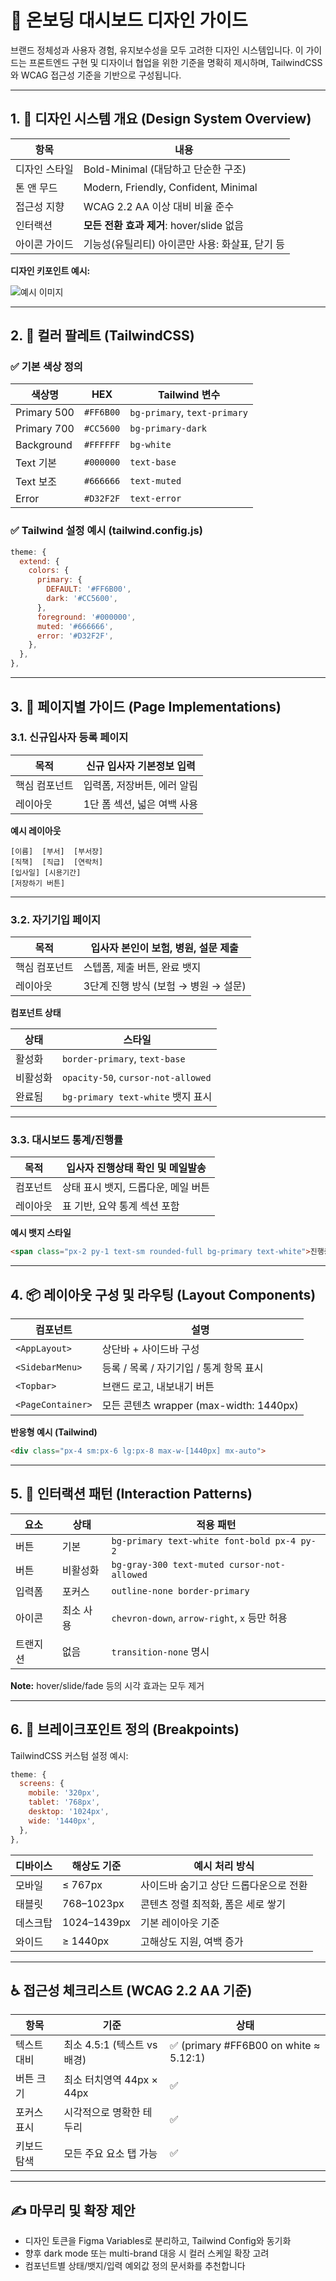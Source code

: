 # 🎨 온보딩 대시보드 디자인 가이드

브랜드 정체성과 사용자 경험, 유지보수성을 모두 고려한 디자인 시스템입니다. 이 가이드는 프론트엔드 구현 및 디자이너 협업을 위한 기준을 명확히 제시하며, TailwindCSS와 WCAG 접근성 기준을 기반으로 구성됩니다.

---

## 1. 🧭 디자인 시스템 개요 (Design System Overview)

| 항목      | 내용                                   |
| ------- | ------------------------------------ |
| 디자인 스타일 | Bold-Minimal (대담하고 단순한 구조)           |
| 톤 앤 무드  | Modern, Friendly, Confident, Minimal |
| 접근성 지향  | WCAG 2.2 AA 이상 대비 비율 준수              |
| 인터랙션    | **모든 전환 효과 제거**: hover/slide 없음      |
| 아이콘 가이드 | 기능성(유틸리티) 아이콘만 사용: 화살표, 닫기 등         |

**디자인 키포인트 예시:**

![예시 이미지](https://picsum.photos/seed/ui-guide1/1024/300)

---

## 2. 🎨 컬러 팔레트 (TailwindCSS)

### ✅ 기본 색상 정의

| 색상명         | HEX       | Tailwind 변수                  |
| ----------- | --------- | ---------------------------- |
| Primary 500 | `#FF6B00` | `bg-primary`, `text-primary` |
| Primary 700 | `#CC5600` | `bg-primary-dark`            |
| Background  | `#FFFFFF` | `bg-white`                   |
| Text 기본     | `#000000` | `text-base`                  |
| Text 보조     | `#666666` | `text-muted`                 |
| Error       | `#D32F2F` | `text-error`                 |

### ✅ Tailwind 설정 예시 (tailwind.config.js)

```js
theme: {
  extend: {
    colors: {
      primary: {
        DEFAULT: '#FF6B00',
        dark: '#CC5600',
      },
      foreground: '#000000',
      muted: '#666666',
      error: '#D32F2F',
    },
  },
},
```

---

## 3. 📄 페이지별 가이드 (Page Implementations)

### 3.1. 신규입사자 등록 페이지

| 목적      | 신규 입사자 기본정보 입력    |
| ------- | ----------------- |
| 핵심 컴포넌트 | 입력폼, 저장버튼, 에러 알림  |
| 레이아웃    | 1단 폼 섹션, 넓은 여백 사용 |

**예시 레이아웃**

```text
[이름]  [부서]  [부서장]
[직책]  [직급]  [연락처]
[입사일] [시용기간]
[저장하기 버튼]
```

---

### 3.2. 자기기입 페이지

| 목적      | 입사자 본인이 보험, 병원, 설문 제출    |
| ------- | ------------------------ |
| 핵심 컴포넌트 | 스텝폼, 제출 버튼, 완료 뱃지        |
| 레이아웃    | 3단계 진행 방식 (보험 → 병원 → 설문) |

**컴포넌트 상태**

| 상태   | 스타일                                |
| ---- | ---------------------------------- |
| 활성화  | `border-primary`, `text-base`      |
| 비활성화 | `opacity-50`, `cursor-not-allowed` |
| 완료됨  | `bg-primary text-white` 뱃지 표시      |

---

### 3.3. 대시보드 통계/진행률

| 목적   | 입사자 진행상태 확인 및 메일발송    |
| ---- | --------------------- |
| 컴포넌트 | 상태 표시 뱃지, 드롭다운, 메일 버튼 |
| 레이아웃 | 표 기반, 요약 통계 섹션 포함     |

**예시 뱃지 스타일**

```html
<span class="px-2 py-1 text-sm rounded-full bg-primary text-white">진행중</span>
```

---

## 4. 📦 레이아웃 구성 및 라우팅 (Layout Components)

| 컴포넌트              | 설명                                 |
| ----------------- | ---------------------------------- |
| `<AppLayout>`     | 상단바 + 사이드바 구성                      |
| `<SidebarMenu>`   | 등록 / 목록 / 자기기입 / 통계 항목 표시          |
| `<Topbar>`        | 브랜드 로고, 내보내기 버튼                    |
| `<PageContainer>` | 모든 콘텐츠 wrapper (max-width: 1440px) |

**반응형 예시 (Tailwind)**

```html
<div class="px-4 sm:px-6 lg:px-8 max-w-[1440px] mx-auto">
```

---

## 5. 🧩 인터랙션 패턴 (Interaction Patterns)

| 요소   | 상태    | 적용 패턴                                       |
| ---- | ----- | ------------------------------------------- |
| 버튼   | 기본    | `bg-primary text-white font-bold px-4 py-2` |
| 버튼   | 비활성화  | `bg-gray-300 text-muted cursor-not-allowed` |
| 입력폼  | 포커스   | `outline-none border-primary`               |
| 아이콘  | 최소 사용 | `chevron-down`, `arrow-right`, `x` 등만 허용    |
| 트랜지션 | 없음    | `transition-none` 명시                        |

**Note:** hover/slide/fade 등의 시각 효과는 모두 제거

---

## 6. 📱 브레이크포인트 정의 (Breakpoints)

TailwindCSS 커스텀 설정 예시:

```js
theme: {
  screens: {
    mobile: '320px',
    tablet: '768px',
    desktop: '1024px',
    wide: '1440px',
  },
},
```

| 디바이스 | 해상도 기준      | 예시 처리 방식              |
| ---- | ----------- | --------------------- |
| 모바일  | ≤ 767px     | 사이드바 숨기고 상단 드롭다운으로 전환 |
| 태블릿  | 768–1023px  | 콘텐츠 정렬 최적화, 폼은 세로 쌓기  |
| 데스크탑 | 1024–1439px | 기본 레이아웃 기준            |
| 와이드  | ≥ 1440px    | 고해상도 지원, 여백 증가        |

---

## ♿ 접근성 체크리스트 (WCAG 2.2 AA 기준)

| 항목     | 기준                   | 상태                                    |
| ------ | -------------------- | ------------------------------------- |
| 텍스트 대비 | 최소 4.5:1 (텍스트 vs 배경) | ✅ (primary #FF6B00 on white ≈ 5.12:1) |
| 버튼 크기  | 최소 터치영역 44px × 44px  | ✅                                     |
| 포커스 표시 | 시각적으로 명확한 테두리        | ✅                                     |
| 키보드 탐색 | 모든 주요 요소 탭 가능        | ✅                                     |

---

## ✍️ 마무리 및 확장 제안

* 디자인 토큰을 Figma Variables로 분리하고, Tailwind Config와 동기화
* 향후 dark mode 또는 multi-brand 대응 시 컬러 스케일 확장 고려
* 컴포넌트별 상태/뱃지/입력 예외값 정의 문서화를 추천합니다